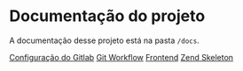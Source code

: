 # Documentação do projeto
A documentação desse projeto está na pasta `/docs`.

[Configuração do Gitlab](docs/GITLAB.md)
[Git Workflow](docs/GIT-WORKFLOW.md)
[Frontend](docs/FRONTEND.md)
[Zend Skeleton](docs/ZEND-SKELETON.md)
